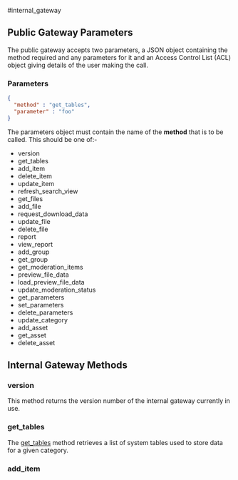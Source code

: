 #internal_gateway

## Public Gateway Parameters

The public gateway accepts two parameters, a JSON object containing the method required and any parameters for it and an Access Control List (ACL) object giving details of the user making the call.

### Parameters

```json
{
  "method" : "get_tables",
  "parameter" : "foo"
}
```
The parameters object must contain the name of the **method** that is to be called. This should be one of:-

- version
- get_tables
- add_item
- delete_item
- update_item
- refresh_search_view
- get_files
- add_file
- request_download_data
- update_file
- delete_file
- report
- view_report
- add_group
- get_group
- get_moderation_items
- preview_file_data
- load_preview_file_data
- update_moderation_status
- get_parameters
- set_parameters
- delete_parameters
- update_category
- add_asset
- get_asset
- delete_asset

## Internal Gateway Methods

### version

This method returns the version number of the internal gateway currently in use.

### get_tables

The [get_tables](get_tables.md) method retrieves a list of system tables used to store data for a given category.

### add_item


